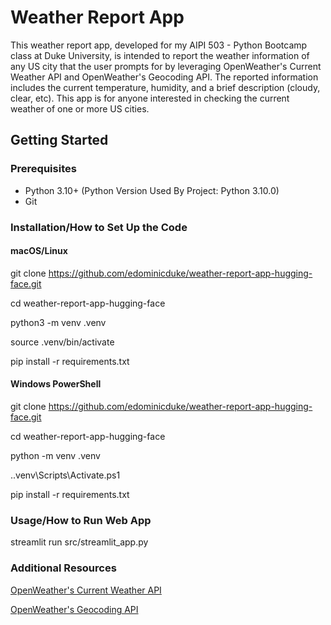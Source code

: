 # Weather Report App

This weather report app, developed for my AIPI 503 - Python Bootcamp class at Duke University, is intended
to report the weather information of any US city that the user prompts for by leveraging OpenWeather's Current Weather API and OpenWeather's Geocoding API. The reported information includes the current temperature, humidity, and a brief description (cloudy, clear, etc). This app is for anyone interested in checking the current weather of one or more US cities.

## Getting Started

### Prerequisites
- Python 3.10+ (Python Version Used By Project: Python 3.10.0)
- Git

### Installation/How to Set Up the Code
#### macOS/Linux
git clone https://github.com/edominicduke/weather-report-app-hugging-face.git

cd weather-report-app-hugging-face

python3 -m venv .venv

source .venv/bin/activate

pip install -r requirements.txt

#### Windows PowerShell
git clone https://github.com/edominicduke/weather-report-app-hugging-face.git

cd weather-report-app-hugging-face

python -m venv .venv

.\.venv\Scripts\Activate.ps1

pip install -r requirements.txt

### Usage/How to Run Web App
streamlit run src/streamlit_app.py

### Additional Resources
[OpenWeather's Current Weather API](https://openweathermap.org/current)

[OpenWeather's Geocoding API](https://openweathermap.org/current#geocoding)